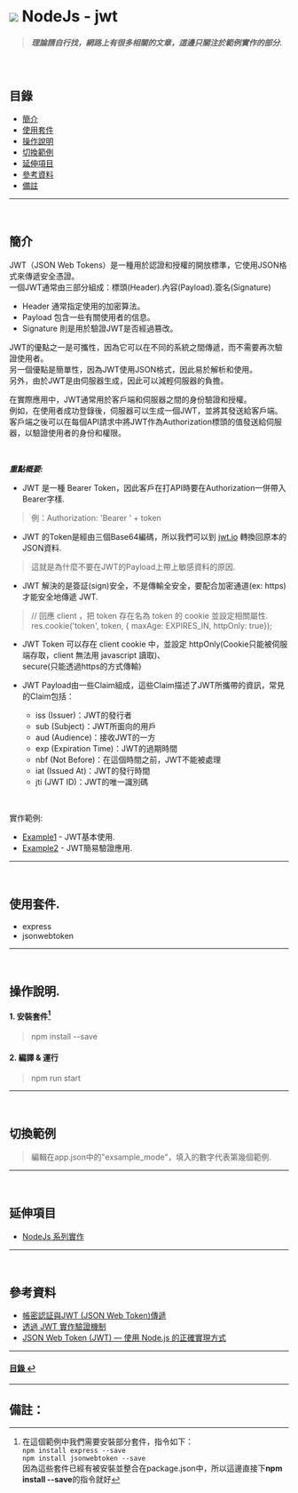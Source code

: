 # ![](https://drive.google.com/uc?id=10INx5_pkhMcYRdx_OO4rXNXxcsvPtBYq) NodeJs - jwt
> ##### 理論請自行找，網路上有很多相關的文章，這邊只關注於範例實作的部分.

<br>

<!--ts-->
## 目錄
* [簡介](#簡介)
* [使用套件](#使用套件)
* [操作說明](#操作說明)
* [切換範例](#切換範例)
* [延伸項目](#延伸項目)
* [參考資料](#參考資料)
* [備註](#備註)
<!--te-->

---
<br>

## 簡介
JWT（JSON Web Tokens）是一種用於認證和授權的開放標準，它使用JSON格式來傳遞安全憑證。<br>
一個JWT通常由三部分組成：標頭(Header).內容(Payload).簽名(Signature)<br>
- Header    通常指定使用的加密算法。<br>
- Payload   包含一些有關使用者的信息。<br>
- Signature 則是用於驗證JWT是否經過篡改。<br>

JWT的優點之一是可攜性，因為它可以在不同的系統之間傳遞，而不需要再次驗證使用者。<br>
另一個優點是簡單性，因為JWT使用JSON格式，因此易於解析和使用。<br>
另外，由於JWT是由伺服器生成，因此可以減輕伺服器的負擔。<br>

在實際應用中，JWT通常用於客戶端和伺服器之間的身份驗證和授權。<br>
例如，在使用者成功登錄後，伺服器可以生成一個JWT，並將其發送給客戶端。<br>
客戶端之後可以在每個API請求中將JWT作為Authorization標頭的值發送給伺服器，以驗證使用者的身份和權限。<br>

<br>

***重點概要:***
- JWT 是一種 Bearer Token，因此客戶在打API時要在Authorization一併帶入Bearer字樣.
> 例：Authorization: 'Bearer ' + token

- JWT 的Token是經由三個Base64編碼，所以我們可以到 [jwt.io](https://jwt.io/) 轉換回原本的JSON資料.
> 這就是為什麼不要在JWT的Payload上帶上敏感資料的原因.

- JWT 解決的是簽証(sign)安全，不是傳輸全安全，要配合加密通道(ex: https)才能安全地傳遞 JWT.
> // 回應 client ，把 token 存在名為 token 的 cookie 並設定相關屬性.
> res.cookie('token', token, { maxAge: EXPIRES_IN, httpOnly: true});

- JWT Token 可以存在 client cookie 中，並設定 httpOnly(Cookie只能被伺服端存取，client 無法用 javascript 讀取)、<br>
  secure(只能透過https的方式傳輸)

- JWT Payload由一些Claim組成，這些Claim描述了JWT所攜帶的資訊，常見的Claim包括：
  - iss (Issuer)：JWT的發行者
  - sub (Subject)：JWT所面向的用戶
  - aud (Audience)：接收JWT的一方
  - exp (Expiration Time)：JWT的過期時間
  - nbf (Not Before)：在這個時間之前，JWT不能被處理
  - iat (Issued At)：JWT的發行時間
  - jti (JWT ID)：JWT的唯一識別碼

<br>

實作範例:
- [Example1](https://github.com/RC-Dev-Tech/nodejs-jwt/blob/main/src/examples/example1.ts) - JWT基本使用.
- [Example2](https://github.com/RC-Dev-Tech/nodejs-jwt/blob/main/src/examples/example2.ts) - JWT簡易驗證應用.

---
<br>

## 使用套件.
- express
- jsonwebtoken

---
<br>

## 操作說明.
#### 1. 安裝套件[^1]
> npm install --save
#### 2. 編譯 & 運行
> npm run start

---
<br>

## 切換範例
> 編輯在app.json中的"exsample_mode"，填入的數字代表第幾個範例.

---
<br>

## 延伸項目
* [NodeJs 系列實作](https://github.com/RC-Dev-Tech/nodejs-index) <br>

---
<br>

## 參考資料
* [帳密認証與JWT (JSON Web Token)傳遞](https://ithelp.ithome.com.tw/articles/10203292) <br>
* [透過 JWT 實作驗證機制](https://medium.com/%E9%BA%A5%E5%85%8B%E7%9A%84%E5%8D%8A%E8%B7%AF%E5%87%BA%E5%AE%B6%E7%AD%86%E8%A8%98/%E7%AD%86%E8%A8%98-%E9%80%8F%E9%81%8E-jwt-%E5%AF%A6%E4%BD%9C%E9%A9%97%E8%AD%89%E6%A9%9F%E5%88%B6-2e64d72594f8) <br>
* [JSON Web Token (JWT) — 使用 Node.js 的正確實現方式](https://medium.com/%E9%BA%A5%E5%85%8B%E7%9A%84%E5%8D%8A%E8%B7%AF%E5%87%BA%E5%AE%B6%E7%AD%86%E8%A8%98/%E7%AD%86%E8%A8%98-%E9%80%8F%E9%81%8E-passport-js-%E5%AF%A6%E4%BD%9C%E9%A9%97%E8%AD%89%E6%A9%9F%E5%88%B6-11cf478f421e) <br>

---
<!--ts-->
#### [目錄 ↩](#目錄)
<!--te-->
---
## 備註：
[^1]: 在這個範例中我們需要安裝部分套件，指令如下：<br>
`npm install express --save` <br>
`npm install jsonwebtoken --save` <br>
因為這些套件已經有被安裝並整合在package.json中，所以這邊直接下**npm install --save**的指令就好